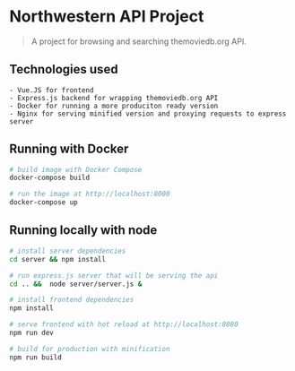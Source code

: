 # Northwestern API Project

> A project for browsing and searching themoviedb.org API.

## Technologies used
	- Vue.JS for frontend
	- Express.js backend for wrapping themoviedb.org API
	- Docker for running a more produciton ready version
	- Nginx for serving minified version and proxying requests to express server

## Running with Docker
``` bash
# build image with Docker Compose
docker-compose build

# run the image at http://localhost:8000
docker-compose up
```

## Running locally with node
``` bash
# install server dependencies
cd server && npm install

# run express.js server that will be serving the api
cd .. &&  node server/server.js &

# install frontend dependencies
npm install

# serve frontend with hot reload at http://localhost:8080
npm run dev

# build for production with minification
npm run build
```
